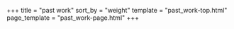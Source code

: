+++
title = "past work"
sort_by = "weight"
template = "past_work-top.html"
page_template = "past_work-page.html"
+++
